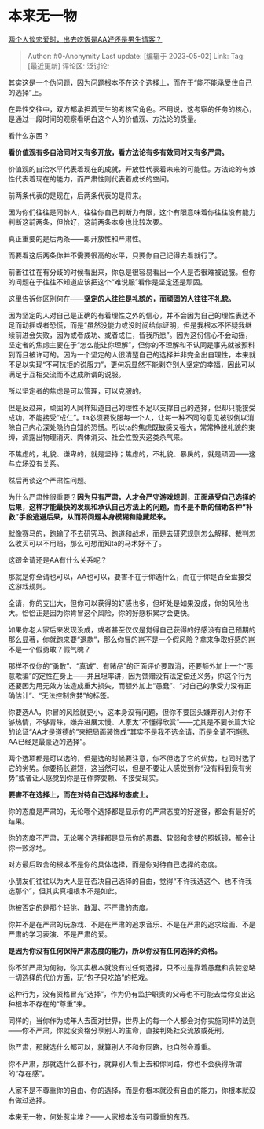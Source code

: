 # 本来无一物
[两个人谈恋爱时，出去吃饭是AA好还是男生请客？](https://www.zhihu.com/question/300022010/answer/3008294426)

> Author: #0-Anonymity
> Last update: [编辑于 2023-05-02]
> Link:
> Tag: [最近更新]
> 评论区:
> 泛讨论:

其实这是一个伪问题，因为问题根本不在这个选择上，而在于“能不能承受住自己的选择”上。

在异性交往中，双方都承担着天生的考核官角色。不用说，这考察的任务的核心，是通过一段时间的观察看明白这个人的价值观、方法论的质量。

看什么东西？

**看价值观有多自洽同时又有多开放，看方法论有多有效同时又有多严肃。**

价值观的自洽水平代表着现在的成就，开放性代表着未来的可能性。方法论的有效性代表着现在的能力，而严肃性则代表着成长的空间。

前两条代表的是现在，后两条代表的是将来。

因为你们往往是同龄人，往往你自己判断力有限，这个有限意味着你往往没有能力判断这前两条，但恰好，这前两条本身也比较次要。

真正重要的是后两条——即开放性和严肃性。

而要看这后两条你并不需要很高的水平，只要你自己记得去看就行了。

前者往往在有分歧的时候看出来，你总是很容易看出一个人是否很难被说服。但你的问题在于往往不知道应该把这个“难说服”看作是坚定还是顽固。

这里告诉你区别何在——**坚定的人往往是礼貌的，而顽固的人往往不礼貌。**

因为坚定的人对自己是正确的有着理性之外的信心，并不会因为自己的理性表达不足而动摇或者恐慌，而是“虽然没能力或没时间给你证明，但是我根本不怀疑我继续前进会失败，因为或者成功、或者成仁，皆我所愿”。因为这份信心不会动摇，坚定者的焦虑主要在于“怎么能让你理解”，但你的不理解和不认同是事先就被预料到而且被许可的。因为一个坚定的人很清楚自己的选择并非完全出自理性，本来就不足以实现“不可抗拒的说服力”，更何况显然不能剥夺别人坚定的幸福，因此可以满足于互相交流而不达成所谓的说服。

所以坚定者的焦虑是可以管理，可以克服的。

但是反过来，顽固的人同样知道自己的理性不足以支撑自己的选择，但却只能接受成功，不能接受“成仁”。ta必须要说服每一个人，让每一种不同的意见被驳倒以消除自己内心深处隐约自知的恐慌。所以ta的焦虑既敏感又强大，常常挣脱礼貌的束缚，流露出物理消灭、肉体消灭、社会性毁灭这类杀气来。

不焦虑的，礼貌、谦卑的，就是坚持；焦虑的，不礼貌、暴戾的，就是顽固——这与立场没有关系。

然后再谈这个严肃性问题。

为什么严肃性很重要？**因为只有严肃，人才会严守游戏规则，正面承受自己选择的后果，这样才能最快的发现和承认自己方法上的问题，而不是不断的借助各种“补救”手段逃避后果，从而将问题本身模糊和隐藏起来。**

就像赛马的，跑输了不去研究马、跑道和战术，而是去研究规则怎么解释、裁判怎么收买可以不用赔，那么可想而知ta的马术好不了。

这跟全请还是AA有什么关系呢？

那就是你全请也可以，AA也可以，要害不在于你选什么，而在于你是否全盘接受这游戏规则。

全请，你的支出大，但你可以获得的好感也多，但坏处是如果没成，你的风险也大。恰恰正是因为你肯冒这个风险，你的好感积累才会更快。

如果你老人家后来发现没成，或者甚至仅仅是觉得自己获得的好感没有自己预期的那么显著，你就跑来要“退款”，那么你冒的岂不是一个假风险？拿来争取好感的岂不是一个假勇敢？假气魄？

那样不仅你的“勇敢”、“真诚”、有赌品”的正面评价要取消，还要额外加上一个“恶意欺骗”的定性在身上——并且坦率讲，因为馈赠没有法定偿还义务，你这个行为还要因为用无效方法造成重大损失，而额外加上“愚蠢”、“对自己的承受力没有正确估计”、“无法控制贪婪”的标签。

你要选AA，你冒的风险就更小，这本身没有问题，但你不要回头嫌弃别人对你不够热情，不够青睐，嫌弃进展太慢、人家太“不懂得欣赏”——尤其是不要长篇大论的论证“AA才是道德的”来把局面装饰成“其实不是我不选全请，而是全请不道德、AA已经是最豪迈的选择”。

两个选项都是可以选的，但是选的时候要注意，你不但选了它的优势，也同时选了它的劣势。你要扬长避短，这当然可以，但是不要让人感觉到你“没有料到竟有劣势”或者让人感觉到你是在作弊耍赖、不接受现实。

**要害不在选择上，而在对待自己选择的态度上。**

你的态度是严肃的，无论哪个选择都是显示你的严肃态度的好途径，都会有最好的结果。

你的态度不严肃，无论哪个选择都是显示你的愚蠢、软弱和贪婪的照妖镜，都会让你一败涂地。

对方最后取舍的根本不是你的具体选择，而是你对待自己选择的态度。

小朋友们往往以为大人是在否决自己选择的自由，觉得“不许我选这个、也不许我选那个”，但其实真相根本不是如此。

你被否定的是那个轻佻、散漫、不严肃的态度。

你并不是在严肃的玩游戏、不是在严肃的追求音乐、不是在严肃的追求绘画、不是严肃的学习表演、不是严肃的爱。

**是因为你没有任何保持严肃态度的能力，所以你没有任何选择的资格。**

你不知严肃为何物，你其实根本就没有过任何选择，只不过是靠着愚蠢和贪婪忽略一切选择的代价方面，玩“包子只吃馅”的把戏。

这种行为，没有资格冒充“选择”，作为仍有监护职责的父母也不可能去给你变出这种根本不存在的“尊重”来。

同样的，当你作为成年人去面对世界，世界上的每一个人都会对你实施同样的法则——你不严肃，你就没资格分享别人的生命，直接判处社交流放或死刑。

你严肃，那就选什么都可以，就算别人不和你同路，也自然会尊重。

你不严肃，那就选什么都不行，就算别人看上去和你同路，你也不会获得所谓的“存在感”。

人家不是不尊重你的自由、你的选择，而是你根本就没有自由的能力，你根本就没有做过选择。

本来无一物，何处惹尘埃？——人家根本没有可尊重的东西。